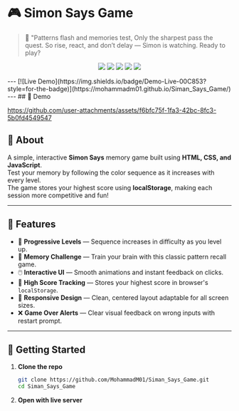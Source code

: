# 🎮 Simon Says Game

> 🔮 "Patterns flash and memories test,
> Only the sharpest pass the quest.
> So rise, react, and don’t delay —
> Simon is watching. Ready to play?

<p align="center">
  <img src="https://img.shields.io/badge/Status-Completed-brightgreen?style=flat-square" />
  <img src="https://img.shields.io/badge/Made%20With-JavaScript-yellow?style=flat-square&logo=javascript" />
  <img src="https://img.shields.io/badge/HTML-5-E34F26?style=flat-square&logo=html5&logoColor=white" />
  <img src="https://img.shields.io/badge/CSS-3-1572B6?style=flat-square&logo=css3&logoColor=white" />
  <img src="https://img.shields.io/badge/Play%20it%20on-GitHub%20Pages-blueviolet?style=flat-square&logo=github" />
</p>
---
[![Live Demo](https://img.shields.io/badge/Demo-Live-00C853?style=for-the-badge)](https://mohammadm01.github.io/Siman_Says_Game/)
---
## 🎥 Demo

https://github.com/user-attachments/assets/f6bfc75f-1fa3-42bc-8fc3-5b0fd4549547

## 📖 About

A simple, interactive **Simon Says** memory game built using **HTML, CSS, and JavaScript**.  
Test your memory by following the color sequence as it increases with every level.  
The game stores your highest score using **localStorage**, making each session more competitive and fun!

---

## 🌟 Features

- 🎯 **Progressive Levels** — Sequence increases in difficulty as you level up.
- 🧠 **Memory Challenge** — Train your brain with this classic pattern recall game.
- 🖱️ **Interactive UI** — Smooth animations and instant feedback on clicks.
- 💾 **High Score Tracking** — Stores your highest score in browser's `localStorage`.
- 🎨 **Responsive Design** — Clean, centered layout adaptable for all screen sizes.
- ❌ **Game Over Alerts** — Clear visual feedback on wrong inputs with restart prompt.

---

## 🚀 Getting Started

1. **Clone the repo**
   ```bash
   git clone https://github.com/MohammadM01/Siman_Says_Game.git
   cd Siman_Says_Game
2. **Open with live server**


